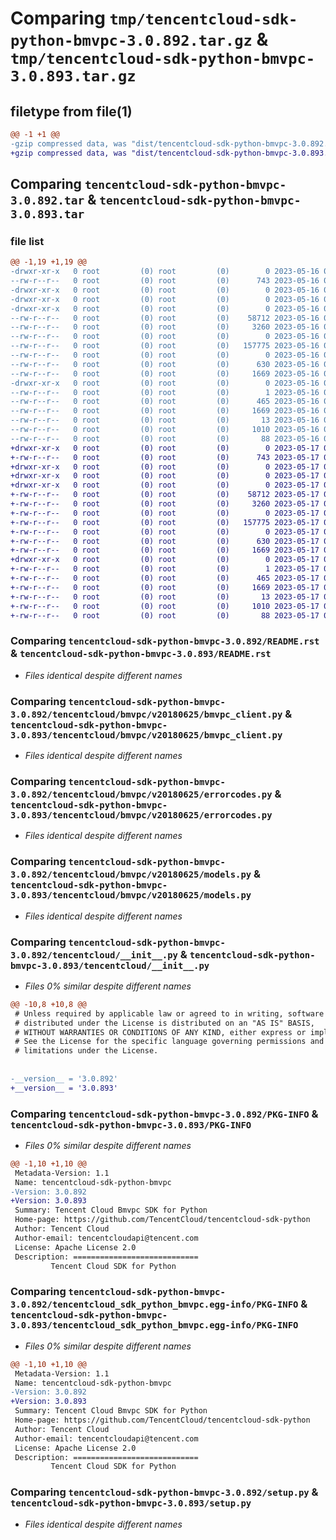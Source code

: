 # Comparing `tmp/tencentcloud-sdk-python-bmvpc-3.0.892.tar.gz` & `tmp/tencentcloud-sdk-python-bmvpc-3.0.893.tar.gz`

## filetype from file(1)

```diff
@@ -1 +1 @@
-gzip compressed data, was "dist/tencentcloud-sdk-python-bmvpc-3.0.892.tar", last modified: Tue May 16 00:29:27 2023, max compression
+gzip compressed data, was "dist/tencentcloud-sdk-python-bmvpc-3.0.893.tar", last modified: Wed May 17 03:24:01 2023, max compression
```

## Comparing `tencentcloud-sdk-python-bmvpc-3.0.892.tar` & `tencentcloud-sdk-python-bmvpc-3.0.893.tar`

### file list

```diff
@@ -1,19 +1,19 @@
-drwxr-xr-x   0 root         (0) root         (0)        0 2023-05-16 00:29:27.000000 tencentcloud-sdk-python-bmvpc-3.0.892/
--rw-r--r--   0 root         (0) root         (0)      743 2023-05-16 00:29:27.000000 tencentcloud-sdk-python-bmvpc-3.0.892/README.rst
-drwxr-xr-x   0 root         (0) root         (0)        0 2023-05-16 00:29:27.000000 tencentcloud-sdk-python-bmvpc-3.0.892/tencentcloud/
-drwxr-xr-x   0 root         (0) root         (0)        0 2023-05-16 00:29:27.000000 tencentcloud-sdk-python-bmvpc-3.0.892/tencentcloud/bmvpc/
-drwxr-xr-x   0 root         (0) root         (0)        0 2023-05-16 00:29:27.000000 tencentcloud-sdk-python-bmvpc-3.0.892/tencentcloud/bmvpc/v20180625/
--rw-r--r--   0 root         (0) root         (0)    58712 2023-05-16 00:29:27.000000 tencentcloud-sdk-python-bmvpc-3.0.892/tencentcloud/bmvpc/v20180625/bmvpc_client.py
--rw-r--r--   0 root         (0) root         (0)     3260 2023-05-16 00:29:27.000000 tencentcloud-sdk-python-bmvpc-3.0.892/tencentcloud/bmvpc/v20180625/errorcodes.py
--rw-r--r--   0 root         (0) root         (0)        0 2023-05-16 00:29:27.000000 tencentcloud-sdk-python-bmvpc-3.0.892/tencentcloud/bmvpc/v20180625/__init__.py
--rw-r--r--   0 root         (0) root         (0)   157775 2023-05-16 00:29:27.000000 tencentcloud-sdk-python-bmvpc-3.0.892/tencentcloud/bmvpc/v20180625/models.py
--rw-r--r--   0 root         (0) root         (0)        0 2023-05-16 00:29:27.000000 tencentcloud-sdk-python-bmvpc-3.0.892/tencentcloud/bmvpc/__init__.py
--rw-r--r--   0 root         (0) root         (0)      630 2023-05-16 00:29:27.000000 tencentcloud-sdk-python-bmvpc-3.0.892/tencentcloud/__init__.py
--rw-r--r--   0 root         (0) root         (0)     1669 2023-05-16 00:29:27.000000 tencentcloud-sdk-python-bmvpc-3.0.892/PKG-INFO
-drwxr-xr-x   0 root         (0) root         (0)        0 2023-05-16 00:29:27.000000 tencentcloud-sdk-python-bmvpc-3.0.892/tencentcloud_sdk_python_bmvpc.egg-info/
--rw-r--r--   0 root         (0) root         (0)        1 2023-05-16 00:29:27.000000 tencentcloud-sdk-python-bmvpc-3.0.892/tencentcloud_sdk_python_bmvpc.egg-info/dependency_links.txt
--rw-r--r--   0 root         (0) root         (0)      465 2023-05-16 00:29:27.000000 tencentcloud-sdk-python-bmvpc-3.0.892/tencentcloud_sdk_python_bmvpc.egg-info/SOURCES.txt
--rw-r--r--   0 root         (0) root         (0)     1669 2023-05-16 00:29:27.000000 tencentcloud-sdk-python-bmvpc-3.0.892/tencentcloud_sdk_python_bmvpc.egg-info/PKG-INFO
--rw-r--r--   0 root         (0) root         (0)       13 2023-05-16 00:29:27.000000 tencentcloud-sdk-python-bmvpc-3.0.892/tencentcloud_sdk_python_bmvpc.egg-info/top_level.txt
--rw-r--r--   0 root         (0) root         (0)     1010 2023-05-16 00:29:27.000000 tencentcloud-sdk-python-bmvpc-3.0.892/setup.py
--rw-r--r--   0 root         (0) root         (0)       88 2023-05-16 00:29:27.000000 tencentcloud-sdk-python-bmvpc-3.0.892/setup.cfg
+drwxr-xr-x   0 root         (0) root         (0)        0 2023-05-17 03:24:01.000000 tencentcloud-sdk-python-bmvpc-3.0.893/
+-rw-r--r--   0 root         (0) root         (0)      743 2023-05-17 03:24:00.000000 tencentcloud-sdk-python-bmvpc-3.0.893/README.rst
+drwxr-xr-x   0 root         (0) root         (0)        0 2023-05-17 03:24:01.000000 tencentcloud-sdk-python-bmvpc-3.0.893/tencentcloud/
+drwxr-xr-x   0 root         (0) root         (0)        0 2023-05-17 03:24:01.000000 tencentcloud-sdk-python-bmvpc-3.0.893/tencentcloud/bmvpc/
+drwxr-xr-x   0 root         (0) root         (0)        0 2023-05-17 03:24:01.000000 tencentcloud-sdk-python-bmvpc-3.0.893/tencentcloud/bmvpc/v20180625/
+-rw-r--r--   0 root         (0) root         (0)    58712 2023-05-17 03:24:00.000000 tencentcloud-sdk-python-bmvpc-3.0.893/tencentcloud/bmvpc/v20180625/bmvpc_client.py
+-rw-r--r--   0 root         (0) root         (0)     3260 2023-05-17 03:24:00.000000 tencentcloud-sdk-python-bmvpc-3.0.893/tencentcloud/bmvpc/v20180625/errorcodes.py
+-rw-r--r--   0 root         (0) root         (0)        0 2023-05-17 03:24:00.000000 tencentcloud-sdk-python-bmvpc-3.0.893/tencentcloud/bmvpc/v20180625/__init__.py
+-rw-r--r--   0 root         (0) root         (0)   157775 2023-05-17 03:24:00.000000 tencentcloud-sdk-python-bmvpc-3.0.893/tencentcloud/bmvpc/v20180625/models.py
+-rw-r--r--   0 root         (0) root         (0)        0 2023-05-17 03:24:00.000000 tencentcloud-sdk-python-bmvpc-3.0.893/tencentcloud/bmvpc/__init__.py
+-rw-r--r--   0 root         (0) root         (0)      630 2023-05-17 03:24:00.000000 tencentcloud-sdk-python-bmvpc-3.0.893/tencentcloud/__init__.py
+-rw-r--r--   0 root         (0) root         (0)     1669 2023-05-17 03:24:01.000000 tencentcloud-sdk-python-bmvpc-3.0.893/PKG-INFO
+drwxr-xr-x   0 root         (0) root         (0)        0 2023-05-17 03:24:01.000000 tencentcloud-sdk-python-bmvpc-3.0.893/tencentcloud_sdk_python_bmvpc.egg-info/
+-rw-r--r--   0 root         (0) root         (0)        1 2023-05-17 03:24:01.000000 tencentcloud-sdk-python-bmvpc-3.0.893/tencentcloud_sdk_python_bmvpc.egg-info/dependency_links.txt
+-rw-r--r--   0 root         (0) root         (0)      465 2023-05-17 03:24:01.000000 tencentcloud-sdk-python-bmvpc-3.0.893/tencentcloud_sdk_python_bmvpc.egg-info/SOURCES.txt
+-rw-r--r--   0 root         (0) root         (0)     1669 2023-05-17 03:24:01.000000 tencentcloud-sdk-python-bmvpc-3.0.893/tencentcloud_sdk_python_bmvpc.egg-info/PKG-INFO
+-rw-r--r--   0 root         (0) root         (0)       13 2023-05-17 03:24:01.000000 tencentcloud-sdk-python-bmvpc-3.0.893/tencentcloud_sdk_python_bmvpc.egg-info/top_level.txt
+-rw-r--r--   0 root         (0) root         (0)     1010 2023-05-17 03:24:00.000000 tencentcloud-sdk-python-bmvpc-3.0.893/setup.py
+-rw-r--r--   0 root         (0) root         (0)       88 2023-05-17 03:24:01.000000 tencentcloud-sdk-python-bmvpc-3.0.893/setup.cfg
```

### Comparing `tencentcloud-sdk-python-bmvpc-3.0.892/README.rst` & `tencentcloud-sdk-python-bmvpc-3.0.893/README.rst`

 * *Files identical despite different names*

### Comparing `tencentcloud-sdk-python-bmvpc-3.0.892/tencentcloud/bmvpc/v20180625/bmvpc_client.py` & `tencentcloud-sdk-python-bmvpc-3.0.893/tencentcloud/bmvpc/v20180625/bmvpc_client.py`

 * *Files identical despite different names*

### Comparing `tencentcloud-sdk-python-bmvpc-3.0.892/tencentcloud/bmvpc/v20180625/errorcodes.py` & `tencentcloud-sdk-python-bmvpc-3.0.893/tencentcloud/bmvpc/v20180625/errorcodes.py`

 * *Files identical despite different names*

### Comparing `tencentcloud-sdk-python-bmvpc-3.0.892/tencentcloud/bmvpc/v20180625/models.py` & `tencentcloud-sdk-python-bmvpc-3.0.893/tencentcloud/bmvpc/v20180625/models.py`

 * *Files identical despite different names*

### Comparing `tencentcloud-sdk-python-bmvpc-3.0.892/tencentcloud/__init__.py` & `tencentcloud-sdk-python-bmvpc-3.0.893/tencentcloud/__init__.py`

 * *Files 0% similar despite different names*

```diff
@@ -10,8 +10,8 @@
 # Unless required by applicable law or agreed to in writing, software
 # distributed under the License is distributed on an "AS IS" BASIS,
 # WITHOUT WARRANTIES OR CONDITIONS OF ANY KIND, either express or implied.
 # See the License for the specific language governing permissions and
 # limitations under the License.
 
 
-__version__ = '3.0.892'
+__version__ = '3.0.893'
```

### Comparing `tencentcloud-sdk-python-bmvpc-3.0.892/PKG-INFO` & `tencentcloud-sdk-python-bmvpc-3.0.893/PKG-INFO`

 * *Files 0% similar despite different names*

```diff
@@ -1,10 +1,10 @@
 Metadata-Version: 1.1
 Name: tencentcloud-sdk-python-bmvpc
-Version: 3.0.892
+Version: 3.0.893
 Summary: Tencent Cloud Bmvpc SDK for Python
 Home-page: https://github.com/TencentCloud/tencentcloud-sdk-python
 Author: Tencent Cloud
 Author-email: tencentcloudapi@tencent.com
 License: Apache License 2.0
 Description: ============================
         Tencent Cloud SDK for Python
```

### Comparing `tencentcloud-sdk-python-bmvpc-3.0.892/tencentcloud_sdk_python_bmvpc.egg-info/PKG-INFO` & `tencentcloud-sdk-python-bmvpc-3.0.893/tencentcloud_sdk_python_bmvpc.egg-info/PKG-INFO`

 * *Files 0% similar despite different names*

```diff
@@ -1,10 +1,10 @@
 Metadata-Version: 1.1
 Name: tencentcloud-sdk-python-bmvpc
-Version: 3.0.892
+Version: 3.0.893
 Summary: Tencent Cloud Bmvpc SDK for Python
 Home-page: https://github.com/TencentCloud/tencentcloud-sdk-python
 Author: Tencent Cloud
 Author-email: tencentcloudapi@tencent.com
 License: Apache License 2.0
 Description: ============================
         Tencent Cloud SDK for Python
```

### Comparing `tencentcloud-sdk-python-bmvpc-3.0.892/setup.py` & `tencentcloud-sdk-python-bmvpc-3.0.893/setup.py`

 * *Files identical despite different names*

